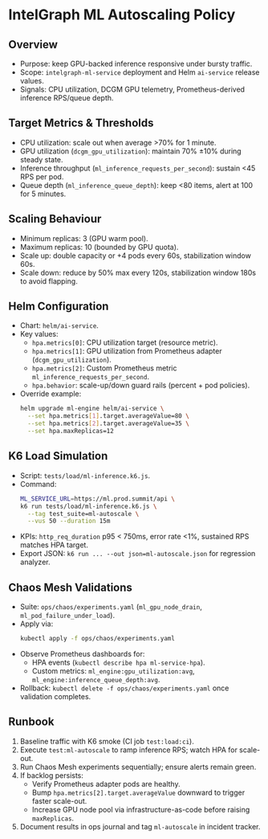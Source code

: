 # IntelGraph ML Autoscaling Policy

## Overview
- Purpose: keep GPU-backed inference responsive under bursty traffic.
- Scope: `intelgraph-ml-service` deployment and Helm `ai-service` release values.
- Signals: CPU utilization, DCGM GPU telemetry, Prometheus-derived inference RPS/queue depth.

## Target Metrics & Thresholds
- CPU utilization: scale out when average >70% for 1 minute.
- GPU utilization (`dcgm_gpu_utilization`): maintain 70% ±10% during steady state.
- Inference throughput (`ml_inference_requests_per_second`): sustain <45 RPS per pod.
- Queue depth (`ml_inference_queue_depth`): keep <80 items, alert at 100 for 5 minutes.

## Scaling Behaviour
- Minimum replicas: 3 (GPU warm pool).
- Maximum replicas: 10 (bounded by GPU quota).
- Scale up: double capacity or +4 pods every 60s, stabilization window 60s.
- Scale down: reduce by 50% max every 120s, stabilization window 180s to avoid flapping.

## Helm Configuration
- Chart: `helm/ai-service`.
- Key values:
  - `hpa.metrics[0]`: CPU utilization target (resource metric).
  - `hpa.metrics[1]`: GPU utilization from Prometheus adapter (`dcgm_gpu_utilization`).
  - `hpa.metrics[2]`: Custom Prometheus metric `ml_inference_requests_per_second`.
  - `hpa.behavior`: scale-up/down guard rails (percent + pod policies).
- Override example:
  ```bash
  helm upgrade ml-engine helm/ai-service \
    --set hpa.metrics[1].target.averageValue=80 \
    --set hpa.metrics[2].target.averageValue=35 \
    --set hpa.maxReplicas=12
  ```

## K6 Load Simulation
- Script: `tests/load/ml-inference.k6.js`.
- Command:
  ```bash
  ML_SERVICE_URL=https://ml.prod.summit/api \
  k6 run tests/load/ml-inference.k6.js \
    --tag test_suite=ml-autoscale \
    --vus 50 --duration 15m
  ```
- KPIs: `http_req_duration` p95 < 750ms, error rate <1%, sustained RPS matches HPA target.
- Export JSON: `k6 run ... --out json=ml-autoscale.json` for regression analyzer.

## Chaos Mesh Validations
- Suite: `ops/chaos/experiments.yaml` (`ml_gpu_node_drain`, `ml_pod_failure_under_load`).
- Apply via:
  ```bash
  kubectl apply -f ops/chaos/experiments.yaml
  ```
- Observe Prometheus dashboards for:
  - HPA events (`kubectl describe hpa ml-service-hpa`).
  - Custom metrics: `ml_engine:gpu_utilization:avg`, `ml_engine:inference_queue_depth:avg`.
- Rollback: `kubectl delete -f ops/chaos/experiments.yaml` once validation completes.

## Runbook
1. Baseline traffic with K6 smoke (CI job `test:load:ci`).
2. Execute `test:ml-autoscale` to ramp inference RPS; watch HPA for scale-out.
3. Run Chaos Mesh experiments sequentially; ensure alerts remain green.
4. If backlog persists:
   - Verify Prometheus adapter pods are healthy.
   - Bump `hpa.metrics[2].target.averageValue` downward to trigger faster scale-out.
   - Increase GPU node pool via infrastructure-as-code before raising `maxReplicas`.
5. Document results in ops journal and tag `ml-autoscale` in incident tracker.
